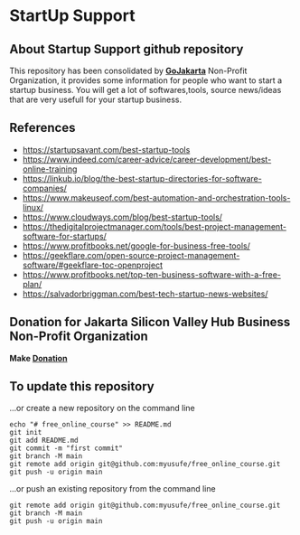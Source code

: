 # StartUp Support 
## About Startup Support github repository
This repository has been consolidated by **[GoJakarta](https://gojakarta.io)** Non-Profit Organization, it provides some information for people who want to start a startup business. You will get a lot of softwares,tools, source news/ideas  that are very usefull for your startup business.

## References
- https://startupsavant.com/best-startup-tools
- https://www.indeed.com/career-advice/career-development/best-online-training
- https://linkub.io/blog/the-best-startup-directories-for-software-companies/
- https://www.makeuseof.com/best-automation-and-orchestration-tools-linux/
- https://www.cloudways.com/blog/best-startup-tools/
- https://thedigitalprojectmanager.com/tools/best-project-management-software-for-startups/
- https://www.profitbooks.net/google-for-business-free-tools/
- https://geekflare.com/open-source-project-management-software/#geekflare-toc-openproject
- https://www.profitbooks.net/top-ten-business-software-with-a-free-plan/
- https://salvadorbriggman.com/best-tech-startup-news-websites/

## Donation for Jakarta Silicon Valley Hub Business Non-Profit Organization

**Make [Donation](https://www.paypal.com/donate/?hosted_button_id=P4VC8MCT7NDKJ)**



## To update this repository

…or create a new repository on the command line
```
echo "# free_online_course" >> README.md
git init
git add README.md
git commit -m "first commit"
git branch -M main
git remote add origin git@github.com:myusufe/free_online_course.git
git push -u origin main
```
…or push an existing repository from the command line
```
git remote add origin git@github.com:myusufe/free_online_course.git
git branch -M main
git push -u origin main
```

